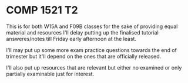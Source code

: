# COMP 1521 T2

This is for both W15A and F09B classes for the sake of providing equal material and resources I'll delay putting up the finalised tutorial answeres/notes till Friday early afternoon at the least.

I'll may put up some more exam practice questions towards the end of trimester but it'll depend on the ones that are officially released.

I'll also put up resources that are relevant but either no examined or only partially examinable just for interest.
